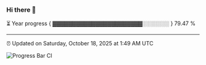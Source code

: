 ### Hi there 👋

⏳ Year progress { ▓▓▓▓▓▓▓▓▓▓▓▓▓▓▓▓▓▓▓▓▓▓▓░░░░░░░ } 79.47 %

---

⏰ Updated on Saturday, October 18, 2025 at 1:49 AM UTC

![Progress Bar CI](https://github.com/arthurbuhl/arthurbuhl/workflows/Progress%20Bar%20CI/badge.svg)
